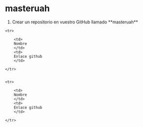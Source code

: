 # masteruah
<ol>
    <li>
        Crear un repositorio en vuestro GitHub llamado **masteruah**
    </li>   
</ol>


<table>

    <tr>

        <td>
        Nombre
        </td>
        <td>
        Enlace github
        </td>

    </tr>
    
    
    <tr>

        <td>
        Nombre
        </td>
        <td>
        Enlace github
        </td>

    </tr>
    
</table>
